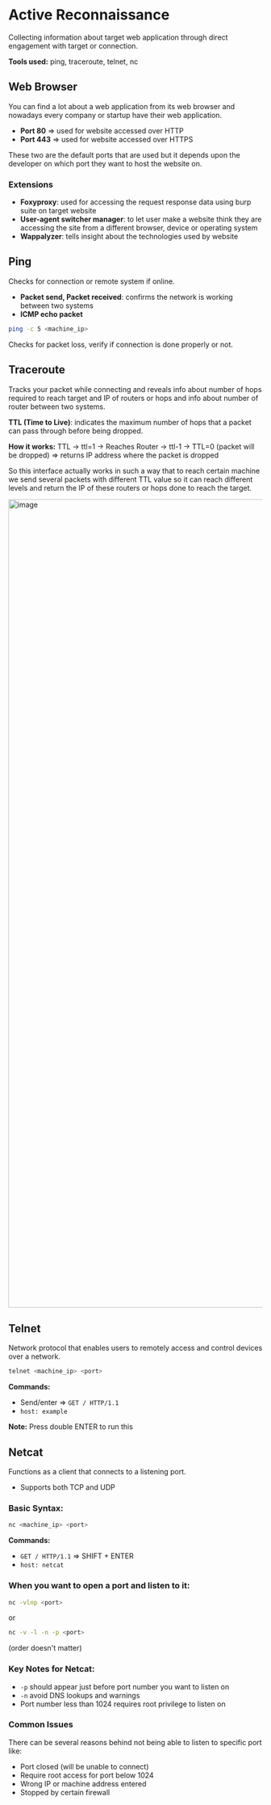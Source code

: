 # Active Reconnaissance

Collecting information about target web application through direct engagement with target or connection.

**Tools used:** ping, traceroute, telnet, nc

## Web Browser

You can find a lot about a web application from its web browser and nowadays every company or startup have their web application.

- **Port 80** => used for website accessed over HTTP
- **Port 443** => used for website accessed over HTTPS

These two are the default ports that are used but it depends upon the developer on which port they want to host the website on.

### Extensions

- **Foxyproxy**: used for accessing the request response data using burp suite on target website
- **User-agent switcher manager**: to let user make a website think they are accessing the site from a different browser, device or operating system  
- **Wappalyzer**: tells insight about the technologies used by website

## Ping

Checks for connection or remote system if online.

- **Packet send, Packet received**: confirms the network is working between two systems
- **ICMP echo packet**

```bash
ping -c 5 <machine_ip>
```

Checks for packet loss, verify if connection is done properly or not.

## Traceroute

Tracks your packet while connecting and reveals info about number of hops required to reach target and IP of routers or hops and info about number of router between two systems.

**TTL (Time to Live)**: indicates the maximum number of hops that a packet can pass through before being dropped.

**How it works:**
TTL -> ttl=1 -> Reaches Router -> ttl-1 -> TTL=0 (packet will be dropped) => returns IP address where the packet is dropped

So this interface actually works in such a way that to reach certain machine we send several packets with different TTL value so it can reach different levels and return the IP of these routers or hops done to reach the target.

<img width="1200" height="1600" alt="image" src="https://github.com/user-attachments/assets/b2f6cec2-a2ac-458c-bf02-9e8306abc792" />

## Telnet

Network protocol that enables users to remotely access and control devices over a network.

```bash
telnet <machine_ip> <port>
```

**Commands:**
- Send/enter => `GET / HTTP/1.1`
- `host: example`

**Note:** Press double ENTER to run this

## Netcat

Functions as a client that connects to a listening port.
- Supports both TCP and UDP

### Basic Syntax:
```bash
nc <machine_ip> <port>
```

**Commands:**
- `GET / HTTP/1.1` => SHIFT + ENTER
- `host: netcat`

### When you want to open a port and listen to it:
```bash
nc -vlnp <port>
```
or
```bash
nc -v -l -n -p <port>
```
(order doesn't matter)

### Key Notes for Netcat:
- `-p` should appear just before port number you want to listen on
- `-n` avoid DNS lookups and warnings  
- Port number less than 1024 requires root privilege to listen on

### Common Issues

There can be several reasons behind not being able to listen to specific port like:
- Port closed (will be unable to connect)
- Require root access for port below 1024
- Wrong IP or machine address entered
- Stopped by certain firewall



